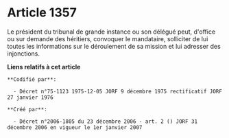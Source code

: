 # Article 1357

Le président du tribunal de grande instance ou son délégué peut, d'office ou sur demande des héritiers, convoquer le
mandataire, solliciter de lui toutes les informations sur le déroulement de sa mission et lui adresser des injonctions.

**Liens relatifs à cet article**

	**Codifié par**:

	  - Décret n°75-1123 1975-12-05 JORF 9 décembre 1975 rectificatif JORF 27 janvier 1976

	**Créé par**:

	  - Décret n°2006-1805 du 23 décembre 2006 - art. 2 () JORF 31 décembre 2006 en vigueur le 1er janvier 2007

